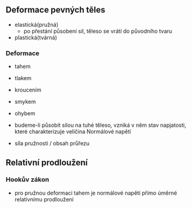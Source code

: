 ## Deformace pevných těles
- elastická(pružná)
  - po přestání působení sil, těleso se vrátí do původního tvaru
- plastická(tvárná)

### Deformace
- tahem
- tlakem
- kroucením
- smykem
- ohybem

- budeme-li působit silou na tuhé těleso, vzniká v něm stav napjatosti, které charakterizuje veličina Normálové napětí
- síla pružnosti / obsah průřezu

## Relativní prodloužení

### Hookův zákon
- pro pružnou deformaci tahem je normálové napětí přímo úměrné relativnímu prodloužení
